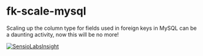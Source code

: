 # fk-scale-mysql
Scaling up the column type for fields used in foreign keys in MySQL can be a daunting activity, now this will be no more!

[![SensioLabsInsight](https://insight.sensiolabs.com/projects/c392dde2-7f81-413c-9c80-da48a3a4b89c/big.png)](https://insight.sensiolabs.com/projects/c392dde2-7f81-413c-9c80-da48a3a4b89c)
